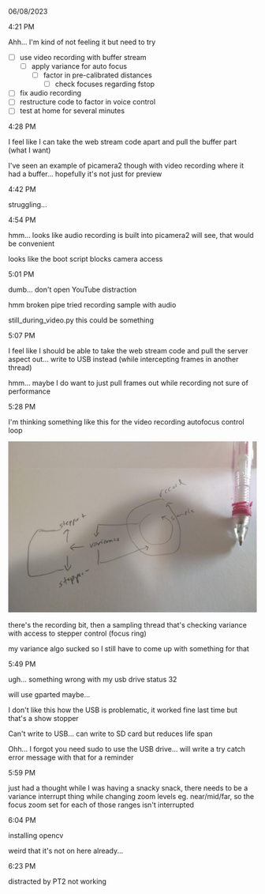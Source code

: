 06/08/2023

4:21 PM

Ahh... I'm kind of not feeling it but need to try

- [ ] use video recording with buffer stream
  - [ ] apply variance for auto focus
    - [ ] factor in pre-calibrated distances
      - [ ] check focuses regarding fstop
- [ ] fix audio recording
- [ ] restructure code to factor in voice control
- [ ] test at home for several minutes

4:28 PM

I feel like I can take the web stream code apart and pull the buffer part (what I want)

I've seen an example of picamera2 though with video recording where it had a buffer... hopefully it's not just for preview

4:42 PM

struggling...

4:54 PM

hmm... looks like audio recording is built into picamera2 will see, that would be convenient

looks like the boot script blocks camera access

5:01 PM

dumb... don't open YouTube distraction

hmm broken pipe tried recording sample with audio

still_during_video.py this could be something

5:07 PM

I feel like I should be able to take the web stream code and pull the server aspect out... write to USB instead (while intercepting frames in another thread)

hmm... maybe I do want to just pull frames out while recording not sure of performance

5:28 PM

I'm thinking something like this for the video recording autofocus control loop

<img src="./video-focus-control-loop.JPG"/>

there's the recording bit, then a sampling thread that's checking variance with access to stepper control (focus ring)

my variance algo sucked so I still have to come up with something for that

5:49 PM

ugh... something wrong with my usb drive status 32

will use gparted maybe...

I don't like this how the USB is problematic, it worked fine last time but that's a show stopper

Can't write to USB... can write to SD card but reduces life span

Ohh... I forgot you need sudo to use the USB drive... will write a try catch error message with that for a reminder

5:59 PM

just had a thought while I was having a snacky snack, there needs to be a variance interrupt thing while changing zoom levels eg. near/mid/far, so the focus zoom set for each of those ranges isn't interrupted

6:04 PM

installing opencv

weird that it's not on here already...

6:23 PM

distracted by PT2 not working

